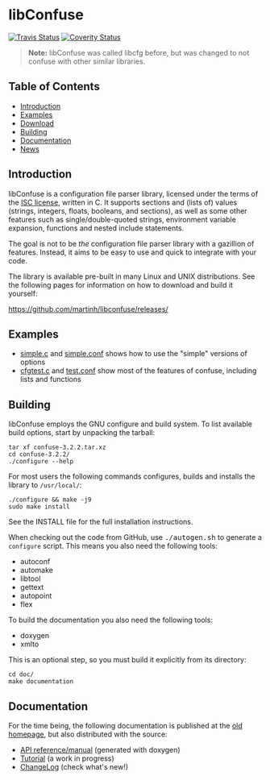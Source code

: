libConfuse
==========
[![Travis Status][]][Travis] [![Coverity Status][]][Coverity Scan]

> **Note:** libConfuse was called libcfg before, but was changed to not
>           confuse with other similar libraries.

Table of Contents
-----------------

* [Introduction](#introduction)
* [Examples](#examples)
* [Download](#download)
* [Building](#building)
* [Documentation](#documentation)
* [News](#news)


Introduction
------------

libConfuse is a configuration file parser library, licensed under the
terms of the [ISC license][1], written in C.  It supports sections and
(lists of) values (strings, integers, floats, booleans, and sections),
as well as some other features such as single/double-quoted strings,
environment variable expansion, functions and nested include statements.

The goal is not to be _the_ configuration file parser library with a
gazillion of features.  Instead, it aims to be easy to use and quick to
integrate with your code.

The library is available pre-built in many Linux and UNIX distributions.
See the following pages for information on how to download and build it
yourself:

<https://github.com/martinh/libconfuse/releases/>


Examples
--------

* [simple.c](examples/simple.c) and [simple.conf](examples/simple.conf)
  shows how to use the "simple" versions of options
* [cfgtest.c](examples/cfgtest.c) and [test.conf](examples/test.conf)
  show most of the features of confuse, including lists and functions


Building
--------

libConfuse employs the GNU configure and build system.  To list available
build options, start by unpacking the tarball:

    tar xf confuse-3.2.2.tar.xz
    cd confuse-3.2.2/
    ./configure --help

For most users the following commands configures, builds and installs the
library to `/usr/local/`:

    ./configure && make -j9
    sudo make install

See the INSTALL file for the full installation instructions.

When checking out the code from GitHub, use <kbd>./autogen.sh</kbd> to
generate a `configure` script.  This means you also need the following
tools:

* autoconf
* automake
* libtool
* gettext
* autopoint
* flex

To build the documentation you also need the following tools:

* doxygen
* xmlto

This is an optional step, so you must build it explicitly from
its directory:

    cd doc/
    make documentation


Documentation
-------------

For the time being, the following documentation is published at the
[old homepage](http://www.nongnu.org/confuse/), but also distributed
with the source:

* [API reference/manual](http://www.nongnu.org/confuse/manual/) (generated with doxygen)
* [Tutorial](http://www.nongnu.org/confuse/tutorial-html/) (a work in progress)
* [ChangeLog](ChangeLog.md) (check what's new!)


[1]:                http://en.wikipedia.org/wiki/ISC_license
[2]:                https://github.com/martinh/libconfuse/issues
[Travis]:           https://travis-ci.org/troglobit/libconfuse
[Travis Status]:    https://travis-ci.org/troglobit/libconfuse.png?branch=master
[Coverity Scan]:    https://scan.coverity.com/projects/6674
[Coverity Status]:  https://scan.coverity.com/projects/6674/badge.svg
